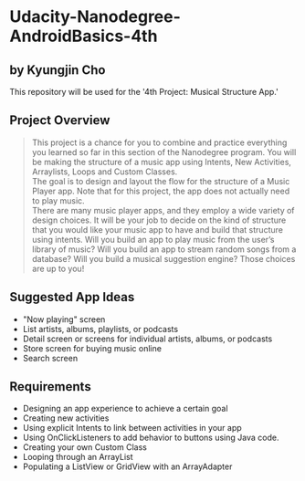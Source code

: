 # Udacity-Nanodegree-AndroidBasics-4th
## by Kyungjin Cho
This repository will be used for the '4th Project: Musical Structure App.'

## Project Overview
> This project is a chance for you to combine and practice everything you learned so far in this section of the Nanodegree program. You will be making the structure of a music app using Intents, New Activities, Arraylists, Loops and Custom Classes.  
The goal is to design and layout the flow for the structure of a Music Player app. Note that for this project, the app does not actually need to play music.  
There are many music player apps, and they employ a wide variety of design choices. It will be your job to decide on the kind of structure that you would like your music app to have and build that structure using intents. Will you build an app to play music from the user’s library of music? Will you build an app to stream random songs from a database? Will you build a musical suggestion engine? Those choices are up to you!

## Suggested App Ideas
- "Now playing" screen
- List artists, albums, playlists, or podcasts
- Detail screen or screens for individual artists, albums, or podcasts
- Store screen for buying music online
- Search screen

## Requirements
- Designing an app experience to achieve a certain goal
- Creating new activities
- Using explicit Intents to link between activities in your app
- Using OnClickListeners to add behavior to buttons using Java code.
- Creating your own Custom Class
- Looping through an ArrayList
- Populating a ListView or GridView with an ArrayAdapter
